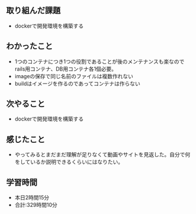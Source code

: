 ## 取り組んだ課題
- dockerで開発環境を構築する
## わかったこと
- 1つのコンテナにつき1つの役割であることが後のメンテナンスも楽なのでrails用コンテナ、DB用コンテナ各1個必要。
- imageの保存で同じ名前のファイルは複数作れない
- buildはイメージを作るのであってコンテナは作らない
## 次やること
- dockerで開発環境を構築する
## 感じたこと
- やってみるとまだまだ理解が足りなくて動画やサイトを見返した。自分で何をしているか説明できるくらいにはなりたい。
## 学習時間
- 本日2時間15分<br>
- 合計:329時間10分
